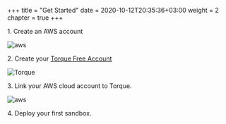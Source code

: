 +++
title = "Get Started"
date = 2020-10-12T20:35:36+03:00
weight = 2
chapter = true
+++

1\. Create an AWS account

![aws](/images/intro/aws_logo.png)

2\. Create your [Torque Free Account](https://app.qtorque.io/join?utm_source=bd-joint-marketing&utm_medium=referral&utm_campaign=aws-workshop)

![Torque](/images/intro/torque_logo.png)

3\. Link your AWS cloud account to Torque.

![aws](/images/intro/aws_logo.png)

4\. Deploy your first sandbox.
